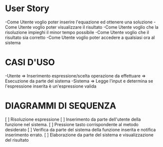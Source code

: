 # User Story

-Come Utente voglio poter inserire l'equazione ed ottenere una soluzione
-Come Utente voglio poter visualizzare il risultato
-Come Utente voglio che la risoluzione impieghi il minor tempo possibile
-Come Utente voglio che il risultato sia corretto
-Come Utente voglio poter accedere a qualsiasi ora al sistema


# CASI D'USO

-Utente => Inserimento espressione/scelta operazione da effettuare => Esecuzione da parte del sistema
-Sistema => Legge l'input e determina se l'espressione inserita è un'espressione valida


# DIAGRAMMI DI SEQUENZA

[ ] Risoluzione espressione
  [ ] Inserimento da parte dell'utente della funzione nel sistema.
  [ ] Pressione tasto corrispondente al metodo desiderato
  [ ] Verifica da parte del sistema della funzione inserita e notifica inserimento errato.
  [ ] Elaborazione da parte del sistema e visualizzazione del risultato
